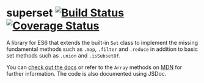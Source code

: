 # superset [![Build Status](https://travis-ci.org/BYK/superset.svg?branch=master)](https://travis-ci.org/BYK/superset) [![Coverage Status](https://coveralls.io/repos/BYK/superset/badge.svg?branch=master)](https://coveralls.io/r/BYK/superset?branch=master)

A library for ES6 that extends the built-in `Set` class to implement the missing fundamental methods such as `.map`,
`.filter` and `.reduce` in addition to basic set methods such as `.union` and `.isSubsetOf`.

You can [check out the docs](DOCS.md) or refer to the `Array` methods on 
[MDN](https://developer.mozilla.org) for further information. The code is also documented using JSDoc.

